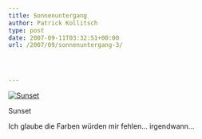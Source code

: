 ```yaml
---
title: Sonnenuntergang
author: Patrick Kollitsch
type: post
date: 2007-09-11T03:32:51+00:00
url: /2007/09/sonnenuntergang-3/




---
```

<div class="flickr">
  <a href="http://www.flickr.com/photos/schreibblogade/1360792657/" title="Sunset"><img src="//farm2.static.flickr.com/1067/1360792657_91f1017e35.jpg" alt="Sunset" /></a></p> 
  
  <p>
    Sunset
  </p>
</div>

Ich glaube die Farben w&uuml;rden mir fehlen&#8230; irgendwann&#8230;